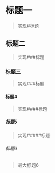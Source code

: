 # 标题一

> 实现\#标题

## 标题二

> 实现\#\#\#标题

### 标题三

> 实现\#\#\#标题

#### 标题4

> 实现\#\#\#\#标题

##### 标题5

> 实现\#\#\#\#\#标题

###### 标题6

> 最大标题6



